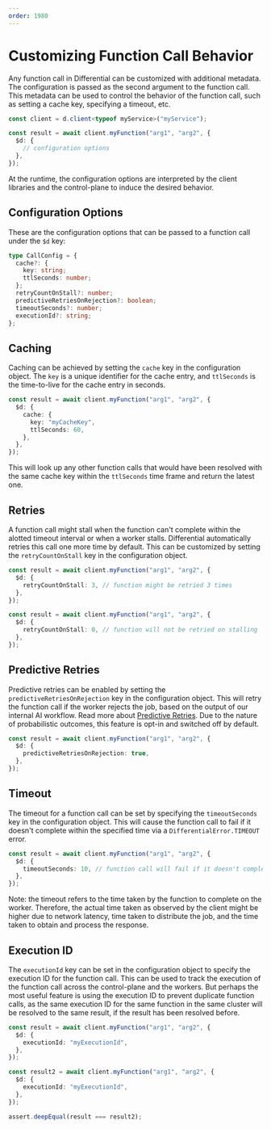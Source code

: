 ```yaml
---
order: 1980
---
```


# Customizing Function Call Behavior

Any function call in Differential can be customized with additional metadata. The configuration is passed as the second argument to the function call. This metadata can be used to control the behavior of the function call, such as setting a cache key, specifying a timeout, etc.

```typescript
const client = d.client<typeof myService>("myService");

const result = await client.myFunction("arg1", "arg2", {
  $d: {
    // configuration options
  },
});
```

At the runtime, the configuration options are interpreted by the client libraries and the control-plane to induce the desired behavior.

## Configuration Options

These are the configuration options that can be passed to a function call under the `$d` key:

```ts
type CallConfig = {
  cache?: {
    key: string;
    ttlSeconds: number;
  };
  retryCountOnStall?: number;
  predictiveRetriesOnRejection?: boolean;
  timeoutSeconds?: number;
  executionId?: string;
};
```

## Caching

Caching can be achieved by setting the `cache` key in the configuration object. The `key` is a unique identifier for the cache entry, and `ttlSeconds` is the time-to-live for the cache entry in seconds.

```typescript
const result = await client.myFunction("arg1", "arg2", {
  $d: {
    cache: {
      key: "myCacheKey",
      ttlSeconds: 60,
    },
  },
});
```

This will look up any other function calls that would have been resolved with the same cache key within the `ttlSeconds` time frame and return the latest one.

## Retries

A function call might stall when the function can't complete within the alotted timeout interval or when a worker stalls. Differential automatically retries this call one more time by default. This can be customized by setting the `retryCountOnStall` key in the configuration object.

```typescript
const result = await client.myFunction("arg1", "arg2", {
  $d: {
    retryCountOnStall: 3, // function might be retried 3 times
  },
});

const result = await client.myFunction("arg1", "arg2", {
  $d: {
    retryCountOnStall: 0, // function will not be retried on stalling
  },
});
```

## Predictive Retries

Predictive retries can be enabled by setting the `predictiveRetriesOnRejection` key in the configuration object. This will retry the function call if the worker rejects the job, based on the output of our internal AI workflow. Read more about [Predictive Retries](../guides/predictive-retries.md). Due to the nature of probabilistic outcomes, this feature is opt-in and switched off by default.

```typescript
const result = await client.myFunction("arg1", "arg2", {
  $d: {
    predictiveRetriesOnRejection: true,
  },
});
```

## Timeout

The timeout for a function call can be set by specifying the `timeoutSeconds` key in the configuration object. This will cause the function call to fail if it doesn't complete within the specified time via a `DifferentialError.TIMEOUT` error.

```typescript
const result = await client.myFunction("arg1", "arg2", {
  $d: {
    timeoutSeconds: 10, // function call will fail if it doesn't complete within 10 seconds
  },
});
```

Note: the timeout refers to the time taken by the function to complete on the worker. Therefore, the actual time taken as observed by the client might be higher due to network latency, time taken to distribute the job, and the time taken to obtain and process the response.

## Execution ID

The `executionId` key can be set in the configuration object to specify the execution ID for the function call. This can be used to track the execution of the function call across the control-plane and the workers. But perhaps the most useful feature is using the execution ID to prevent duplicate function calls, as the same execution ID for the same function in the same cluster will be resolved to the same result, if the result has been resolved before.

```typescript
const result = await client.myFunction("arg1", "arg2", {
  $d: {
    executionId: "myExecutionId",
  },
});

const result2 = await client.myFunction("arg1", "arg2", {
  $d: {
    executionId: "myExecutionId",
  },
});

assert.deepEqual(result === result2);
```
